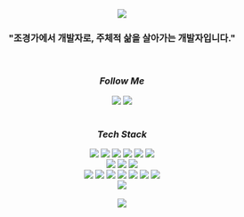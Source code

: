 <!-- 헤더 -->
<div align=center><img src="https://capsule-render.vercel.app/api?type=waving&color=gradient&customColorList=0,2,2,2,2,3&height=230&section=header&text=const%20name%20=%20(%20)%20=>%20alert('Jeongpyo')&fontSize=35&fontAlignY=37" />
</div>

<!-- 한 줄 소개 -->
### <div align=center>"조경가에서 개발자로, 주체적 삶을 살아가는 개발자입니다."</div>
<br/>

<!-- 링크 -->
### <div align=center color=purple>**_Follow Me_**</div>
<div align=center>
  <a href="https://velog.io/@hjeongpyo" target="_blank"><img src="https://img.shields.io/badge/Velog-20C997?style=for-the-badge&logo=Velog&logoColor=white"/></a>  
  <a href="https://www.instagram.com/pyojeong_see/" target="_blank"><img src="https://img.shields.io/badge/Instagram-E4405F?style=for-the-badge&logo=Instagram&logoColor=white"/></a>
</div><br/>

<!-- 기술 스택 -->
### <div align=center color=purple>**_Tech Stack_**</div>
<div align=center>
  <img src="https://img.shields.io/badge/HTML5-E34F26?style=for-the-badge&logo=HTML5&logoColor=white">
  <img src="https://img.shields.io/badge/CSS3-1572B6?style=for-the-badge&logo=CSS3&logoColor=white">
  <img src="https://img.shields.io/badge/JavaScript-F7DF1E?style=for-the-badge&logo=JavaScript&logoColor=white">
  <img src="https://img.shields.io/badge/React-61DAFB?style=for-the-badge&logo=React&logoColor=black"> 
  <img src="https://img.shields.io/badge/Redux-764ABC?style=for-the-badge&logo=Redux&logoColor=white"> 
  <img src="https://img.shields.io/badge/React Query-FF4154?style=for-the-badge&logo=React Query&logoColor=white">
</div>
<div align=center>
  <img src="https://img.shields.io/badge/React Hook Form-EC5990?style=for-the-badge&logo=React&logoColor=white"> 
  <img src="https://img.shields.io/badge/React Router-CA4245?style=for-the-badge&logo=React Router&logoColor=white"> 
  <img src="https://img.shields.io/badge/styled components-DB7093?style=for-the-badge&logo=styled-components&logoColor=white">
</div>
<div align=center>
  <img src="https://img.shields.io/badge/Axios-5A29E4?style=for-the-badge&logo=Axios&logoColor=white">
  <img src="https://img.shields.io/badge/PWA-5A0FC8?style=for-the-badge&logo=PWA&logoColor=white">
  <img src="https://img.shields.io/badge/FCM-FFCA28?style=for-the-badge&logo=Firebase&logoColor=white">
  <img src="https://img.shields.io/badge/Socket.io-010101?style=for-the-badge&logo=Socket.io&logoColor=white">
  <img src="https://img.shields.io/badge/Netlify-00C7B7?style=for-the-badge&logo=Netlify&logoColor=white">
  <img src="https://img.shields.io/badge/GitHub-181717?style=for-the-badge&logo=GitHub&logoColor=white">
  <img src="https://img.shields.io/badge/jQuery-0769AD?style=for-the-badge&logo=jQuery&logoColor=white">
</div>

<!-- 배우고 있는 기술 스택 -->
<!-- ### <div align=center color=purple>**_Learning_**</div> -->
<!-- <div align=center> -->
<!--   <img src="https://img.shields.io/badge/jQuery-0769AD?style=for-the-badge&logo=jQuery&logoColor=white"> -->
<!-- </div><br /><br/><br/> -->

<!-- 사용언어 / 깃헙 스탯 -->
<div align=center>
  <img src="https://github-readme-stats.vercel.app/api?username=Jeongpyo-Hong&show_icons=true"><br/><br/>
  <img src="https://github-readme-stats.vercel.app/api/top-langs/?username=Jeongpyo-Hong&layout=compact&card_width=445">
</div><br />
